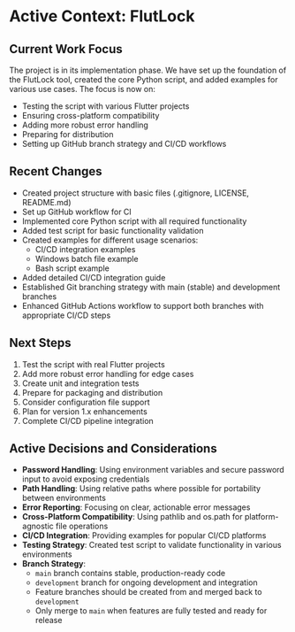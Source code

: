 # Active Context: FlutLock

## Current Work Focus

The project is in its implementation phase. We have set up the foundation of the FlutLock tool, created the core Python script, and added examples for various use cases. The focus is now on:

- Testing the script with various Flutter projects
- Ensuring cross-platform compatibility
- Adding more robust error handling
- Preparing for distribution
- Setting up GitHub branch strategy and CI/CD workflows

## Recent Changes

- Created project structure with basic files (.gitignore, LICENSE, README.md)
- Set up GitHub workflow for CI
- Implemented core Python script with all required functionality
- Added test script for basic functionality validation
- Created examples for different usage scenarios:
  - CI/CD integration examples
  - Windows batch file example
  - Bash script example
- Added detailed CI/CD integration guide
- Established Git branching strategy with main (stable) and development branches
- Enhanced GitHub Actions workflow to support both branches with appropriate CI/CD steps

## Next Steps

1. Test the script with real Flutter projects
2. Add more robust error handling for edge cases
3. Create unit and integration tests
4. Prepare for packaging and distribution
5. Consider configuration file support
6. Plan for version 1.x enhancements
7. Complete CI/CD pipeline integration

## Active Decisions and Considerations

- **Password Handling**: Using environment variables and secure password input to avoid exposing credentials
- **Path Handling**: Using relative paths where possible for portability between environments
- **Error Reporting**: Focusing on clear, actionable error messages
- **Cross-Platform Compatibility**: Using pathlib and os.path for platform-agnostic file operations
- **CI/CD Integration**: Providing examples for popular CI/CD platforms
- **Testing Strategy**: Created test script to validate functionality in various environments
- **Branch Strategy**:
  - `main` branch contains stable, production-ready code
  - `development` branch for ongoing development and integration
  - Feature branches should be created from and merged back to `development`
  - Only merge to `main` when features are fully tested and ready for release
